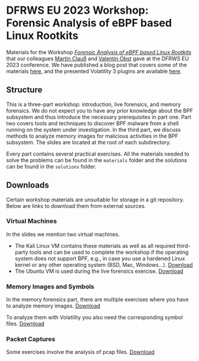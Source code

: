 # DFRWS EU 2023 Workshop: Forensic Analysis of eBPF based Linux Rootkits

Materials for the Workshop [_Forensic Analysis of eBPF based Linux Rootkits_](https://dfrws.org/forensic-analysis-of-ebpf-based-linux-rootkits/) that our colleagues [Martin Clauß](https://github.com/martinclauss/) and [Valentin Obst](https://github.com/vobst) gave at the DFRWS EU 2023 conference. We have published a blog post that covers some of the materials [here](https://lolcads.github.io/posts/2023/12/bpf_memory_forensics_with_volatility3/), and the presented Volatility 3 plugins are available [here](https://github.com/vobst/BPFVol3).

## Structure

This is a three-part workshop: introduction, live forensics, and memory forensics. We do not expect you to have any prior knowledge about the BPF subsystem and thus introduce the necessary prerequisites in part one. Part two covers tools and techniques to discover BPF malware from a shell running on the system under investigation. In the third part, we discuss methods to analyze memory images for malicious activities in the BPF subsystem. The slides are located at the root of each subdirectory.

Every part contains several practical exercises. All the materials needed to solve the problems can be found in the `materials` folder and the solutions can be found in the `solutions` folder.

## Downloads

Certain workshop materials are unsuitable for storage in a git repository. Below are links to download them from external sources.

### Virtual Machines

In the slides we mention two virtual machines.

- The Kali Linux VM contains these materials as well as all required third-party tools and can be used to complete the workshop if the operating system does not support BPF, e.g., in case you use a hardened Linux kernel or any other operating system (BSD, Mac, Windows...). [Download](https://uni-bonn.sciebo.de/s/8r2QKoJccLQLeyo)
- The Ubuntu VM is used during the live forensics exercise. [Download](https://uni-bonn.sciebo.de/s/8r2QKoJccLQLeyo)

### Memory Images and Symbols

In the memory forensics part, there are multiple exercises where you have to analyze memory images. [Download](https://owncloud.fraunhofer.de/index.php/s/IeriGoh60FXVpd9)

To analyze them with Volatility you also need the corresponding symbol files. [Download](https://owncloud.fraunhofer.de/index.php/s/Zf74POYNrKvB7Xg)

### Packet Captures

Some exercises involve the analysis of pcap files. [Download](https://owncloud.fraunhofer.de/index.php/s/u5oG91ZP7HnUxJw)
